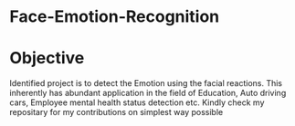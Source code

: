 # Face-Emotion-Recognition
# Objective
Identified project is to detect the Emotion using the facial reactions. This inherently has abundant application in the field of Education, Auto driving cars, Employee mental health status detection etc. Kindly check my repositary for my contributions on simplest way possible
